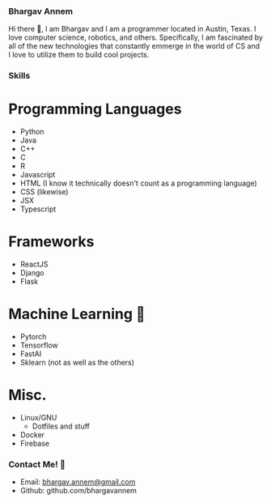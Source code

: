 ### Bhargav Annem
Hi there 👋, I am Bhargav and I am a programmer located in Austin, Texas. I love computer science, robotics, and others. Specifically, I am fascinated by all of the new technologies that constantly emmerge in the world of CS and I love to utilize them to build cool projects. 

### Skills
# Programming Languages
- Python
- Java
- C++
- C
- R
- Javascript
- HTML (I know it technically doesn't count as a programming language)
- CSS (likewise)
- JSX
- Typescript

# Frameworks
- ReactJS
- Django
- Flask

# Machine Learning 🤖
- Pytorch
- Tensorflow
- FastAI
- Sklearn (not as well as the others)

# Misc.
- Linux/GNU
  - Dotfiles and stuff
- Docker
- Firebase

### Contact Me! 📧
- Email: bhargav.annem@gmail.com
- Github: github.com/bhargavannem
 

